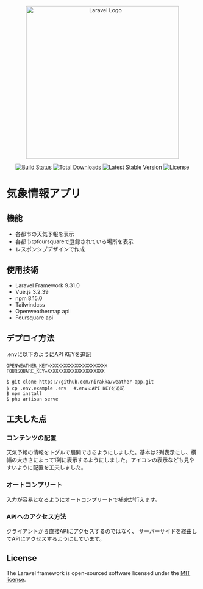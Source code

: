 <p align="center"><a href="https://laravel.com" target="_blank"><img src="https://raw.githubusercontent.com/laravel/art/master/logo-lockup/5%20SVG/2%20CMYK/1%20Full%20Color/laravel-logolockup-cmyk-red.svg" width="400" alt="Laravel Logo"></a></p>

<p align="center">
<a href="https://travis-ci.org/laravel/framework"><img src="https://travis-ci.org/laravel/framework.svg" alt="Build Status"></a>
<a href="https://packagist.org/packages/laravel/framework"><img src="https://img.shields.io/packagist/dt/laravel/framework" alt="Total Downloads"></a>
<a href="https://packagist.org/packages/laravel/framework"><img src="https://img.shields.io/packagist/v/laravel/framework" alt="Latest Stable Version"></a>
<a href="https://packagist.org/packages/laravel/framework"><img src="https://img.shields.io/packagist/l/laravel/framework" alt="License"></a>
</p>

# 気象情報アプリ
## 機能

- 各都市の天気予報を表示
- 各都市のfoursquareで登録されている場所を表示
- レスポンシブデザインで作成

## 使用技術
- Laravel Framework 9.31.0
- Vue.js 3.2.39
- npm 8.15.0
- Tailwindcss 
- Openweathermap api
- Foursquare api

## デプロイ方法

.envに以下のようにAPI KEYを追記
```
OPENWEATHER_KEY=XXXXXXXXXXXXXXXXXXXXX
FOURSQUARE_KEY=XXXXXXXXXXXXXXXXXXXXX
```

```
$ git clone https://github.com/nirakka/weather-app.git
$ cp .env.example .env 　#.envにAPI KEYを追記
$ npm install  
$ php artisan serve
```

## 工夫した点

### コンテンツの配置
天気予報の情報をトグルで展開できるようにしました。基本は2列表示にし、横幅の大きさによって1列に表示するようにしました。アイコンの表示なども見やすいように配置を工夫しました。

### オートコンプリート
入力が容易となるようにオートコンプリートで補完が行えます。

### APIへのアクセス方法
クライアントから直接APIにアクセスするのではなく、
サーバーサイドを経由してAPIにアクセスするようにしています。

## License

The Laravel framework is open-sourced software licensed under the [MIT license](https://opensource.org/licenses/MIT).
